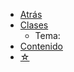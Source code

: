 * <a href="javascript:history.back()">Atrás</a>
* [Clases](/cursos/uncordobax/mcm001/)
  * Tema:
* [Contenido](/c/)
* [☆](/medium.md#estrella)
